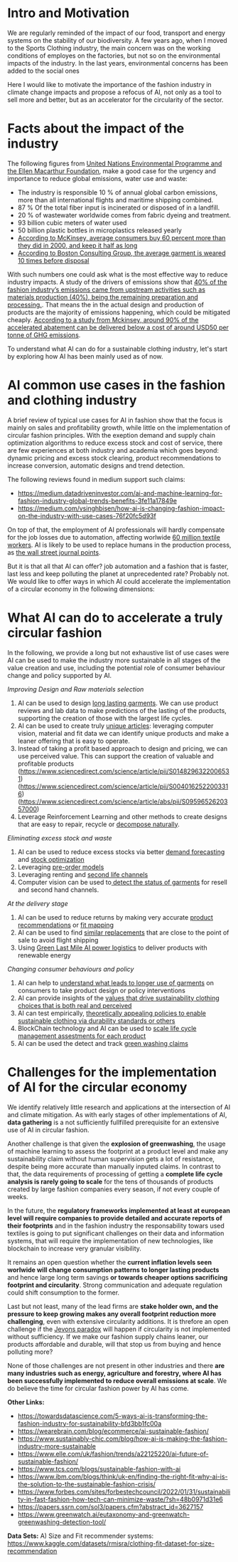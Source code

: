 # Intro and Motivation

We are regularly reminded of the impact of our food, transport and energy systems on the stability of our biodiversity. A few years ago, when I moved to the Sports Clothing industry, the main concern was on the working conditions of employes on the factories, but not so on the environmental impacts of the industry. In the last years, environmental concerns has been added to the social ones

Here I would like to motivate the importance of the fashion industry in climate change impacts and propose a refocus of AI, not only as a tool to sell more and better, but as an accelerator for the circularity of the sector.

# Facts about the impact of the industry

The following figures from [United Nations Environmental Programme and the Ellen Macarthur Foundation](https://www.worldbank.org/en/news/feature/2019/09/23/costo-moda-medio-ambiente), make a good case for the urgency and importance to reduce global emissions, water use and waste:

* The industry is responsible 10 % of annual global carbon emissions, more than all international flights and maritime shipping combined. 
* 87 % Of the total fiber input is incinerated or disposed of in a landfill.
* 20 % of wastewater worldwide comes from fabric dyeing and treatment.
* 93 billion cubic meters of water used
* 50 billion plastic bottles in microplastics released yearly
* [According to McKinsey, average consumers buy 60 percent more than they did in 2000, and keep it half as long](https://www.mckinsey.com/industries/retail/our-insights/the-end-of-ownership-for-fashion-products)
* [According to Boston Consulting Group, the average garment is weared 10 times before disposal](http://media-publications.bcg.com/france/Pulse-of-the-Fashion-Industry2019.pdf)


With such numbers one could ask what is the most effective way to reduce industry impacts.
A study of the drivers of emissions show that [40% of the fashion industry’s emissions came from upstream activities such as materials production (40%), being the remaining preparation and processing.]( https://www.mckinsey.com/~/media/mckinsey/industries/retail/our%20insights/fashion%20on%20climate/fashion-on-climate-full-report.pdf). That means the in the actual design and production of products are the majority of emissions happening, which could be mitigated cheaply. [According to a study from Mckinsey, around 90% of the accelerated abatement can be delivered below a cost of around USD50 per tonne of GHG emissions](https://www.mckinsey.com/~/media/mckinsey/industries/retail/our%20insights/fashion%20on%20climate/fashion-on-climate-full-report.pdf).

To understand what AI can do for a sustainable clothing industry, let's start by exploring how AI has been mainly used as of now.

# AI common use cases in the fashion and clothing industry

A brief review of typical use cases for AI in fashion show that the focus is mainly on sales and profitability growth, while little on the implementation of circular fashion principles. With the exeption demand and supply chain optimization algorithms to reduce excess stock and cost of service, there are few experiences at both industry and academia which goes beyond: dynamic pricing and excess stock clearing, product recommendations to increase conversion, automatic designs and trend detection.

The following reviews found in medium support such claims: 

* https://medium.datadriveninvestor.com/ai-and-machine-learning-for-fashion-industry-global-trends-benefits-3fe11a17849e
* https://medium.com/vsinghbisen/how-ai-is-changing-fashion-impact-on-the-industry-with-use-cases-76f20fc5d93f

On top of that, the employment of AI professionals will hardly compensate for the job losses due to automation, affecting worlwide  [60 million textile workers](https://fashionunited.com/global-fashion-industry-statistics). AI is likely to be used to replace humans in the production process, as [the wall street journal points](https://www.youtube.com/watch?v=OsSDI8wWAyQ).

But it is that all that AI can offer? job automation and a fashion that is faster, last less and keep polluting the planet at unprecedented rate? Probably not. We would like to offer ways in which AI could accelerate the implementation of a circular economy in the following dimensions:

# What AI can do to accelerate a truly circular fashion

In the following, we provide a long but not exhaustive list of use cases were AI can be used to make the industry more sustainable in all stages of the value creation and use, including the potential role of consumer behaviour change and policy supported by AI.


*Improving Design and Raw materials selection*

1) AI can be used to design [long lasting garments](https://www.sciencedirect.com/science/article/pii/S0166361522001750). We can use product reviews and lab data to make predictions of the lasting of the products, supporting the creation of those with the largest life cycles.
2) AI can be used to create truly [unique articles](https://medium.com/towards-data-science/learning-product-similarity-in-e-commerce-using-a-supervised-approach-525d734afd99): leveraging computer vision, material and fit data we can identify unique products and make a leaner offering that is easy to operate.
3) Instead of taking a profit based approach to design and pricing, we can use perceived value. This can support the creation of valuable and profitable products (https://www.sciencedirect.com/science/article/pii/S0148296322006531) (https://www.sciencedirect.com/science/article/pii/S0040162522003316)
(https://www.sciencedirect.com/science/article/abs/pii/S0959652620357000)
6) Leverage Reinforcement Learning and other methods to create designs that are easy to repair, recycle or [decompose naturally](https://www.nature.com/articles/s41570-019-0124-0).

*Eliminating excess stock and waste*

1) AI can be used to reduce excess stocks via better [demand forecasting](https://www.mdpi.com/2571-9394/4/2/31/htm) and [stock optimization](https://www.sciencedirect.com/science/article/pii/S0377221721006111)
2) Leveraging [pre-order models](https://www.thezoereport.com/fashion/made-to-order-clothing)
3) Leveraging renting and [second life channels](https://electricrunway.com/how-thredup-is-using-ai-to-create-a-more-circular-fashion-future/)
4) Computer vision can be used to[ detect the status of garments](https://www.sciencedirect.com/science/article/pii/B9780081012178000038) for resell and second hand channels.

*At the delivery stage*

1) AI can be used to reduce returns by making very accurate [product recommendations](https://link.springer.com/book/10.1007/978-3-030-66103-8) or [fit mapping](https://towardsdatascience.com/would-this-clothing-fit-me-5c3792b7a83f)
2) AI can be used to find [similar replacements](https://medium.com/analytics-vidhya/cosine-similarity-between-products-to-recommend-similar-products-3b94bf6e30ba) that are close to the point of sale to avoid flight shipping
3) Using [Green Last Mile AI power logistics](https://www.climatechange.ai/blog/2022-10-11-grant-green-last-mile) to deliver products with renewable energy

*Changing consumer behaviours and policy*

1) AI can help to [understand what leads to longer use of garments](https://www.sciencedirect.com/science/article/pii/S2666784321000231) on consumers to take product design or policy interventions
2) AI can provide insights of the [values that drive sustainability clothing choices that is both real and perceived](https://www.sciencedirect.com/science/article/pii/S0959652622038938#tbl5)
3) AI can test empirically, [theoretically appealing policies to enable sustainable clothing via durability standards or others](https://www.sciencedirect.com/science/article/pii/S0921800922000209)
4) BlockChain technology and AI can be used to [scale life cycle management assestments for each product](https://www.sciencedirect.com/science/article/abs/pii/S0959652622006813)
5) AI can be used the detect and track [green washing claims](https://www.rte.ie/lifestyle/living/2021/1116/1260326-science-to-the-rescue-ai-to-fight-greenwashing/)


# Challenges for the implementation of AI for the circular economy

We identify relatively little research and applications at the intersection of AI and climate mitigation. As with early stages of other implementations of AI, **data gathering** is a not sufficiently fullfilled prerequisite for an extensive use of AI in circular fashion.

Another challenge is that given the **explosion of greenwashing**, the usage of machine learning to assess the footprint at a product level and make any sustainability claim without human supervision gets a lot of resistance, despite being more accurate than manually inputed claims. In contrast to that, the data requirements of processing of getting a **complete life cycle analysis is rarely going to scale** for the tens of thousands of products created by large fashion companies every season, if not every couple of weeks.

In the future, the **regulatory frameworks implemented at least at european level will require companies to provide detailed and accurate reports of their footprints** and in the fashion industry the responsability towars used textiles is going to put significant challenges on their data and information systems, that will require the implementation of new technologies, like blockchain to increase very granular visibility.

It remains an open question whether the **current inflation levels seen worlwide will change consumption patterns to longer lasting products** and hence large long term savings **or towards cheaper options sacrificing footprint and circularity**. Strong communication and adequate regulation could shift consumption to the former.

Last but not least, many of the lead firms are **stake holder own, and the pressure to keep growing makes any overall footprint reduction more challenging**, even with extensive circularity additions. It is threfore an open challenge if the [Jevons paradox](https://medium.com/codon-consulting/tackling-climate-change-with-machine-learning-the-jevons-paradox-c22ff6077578) will happen if circularity is not implemented without sufficiency. If we make our fashion supply chains leaner, our products affordable and durable, will that stop us from buying and hence polluting more?

None of those challenges are not present in other industries and there **are many industries such as energy, agriculture and forestry, where AI has been successfully implemented to reduce overall emissions at scale**. We do believe the time for circular fashion power by AI has come.

**Other Links:**
* https://towardsdatascience.com/5-ways-ai-is-transforming-the-fashion-industry-for-sustainability-bfd3bb1fc00a
* https://wearebrain.com/blog/ecommerce/ai-sustainable-fashion/
* https://www.sustainably-chic.com/blog/how-ai-is-making-the-fashion-industry-more-sustainable
* https://www.elle.com/uk/fashion/trends/a22125220/ai-future-of-sustainable-fashion/
* https://www.tcs.com/blogs/sustainable-fashion-with-ai
* https://www.ibm.com/blogs/think/uk-en/finding-the-right-fit-why-ai-is-the-solution-to-the-sustainable-fashion-crisis/
* https://www.forbes.com/sites/forbestechcouncil/2022/01/31/sustainability-in-fast-fashion-how-tech-can-minimize-waste/?sh=48b0971d31e6
* https://papers.ssrn.com/sol3/papers.cfm?abstract_id=3627157
* https://www.greenwatch.ai/eutaxonomy-and-greenwatch-greenwashing-detection-tool/

**Data Sets:**
A) Size and Fit recommender systems: https://www.kaggle.com/datasets/rmisra/clothing-fit-dataset-for-size-recommendation



